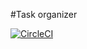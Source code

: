 #Task organizer

[![CircleCI](https://circleci.com/gh/sgasior/task-organizer/tree/master.svg?style=svg)](https://circleci.com/gh/sgasior/task-organizer/tree/master)